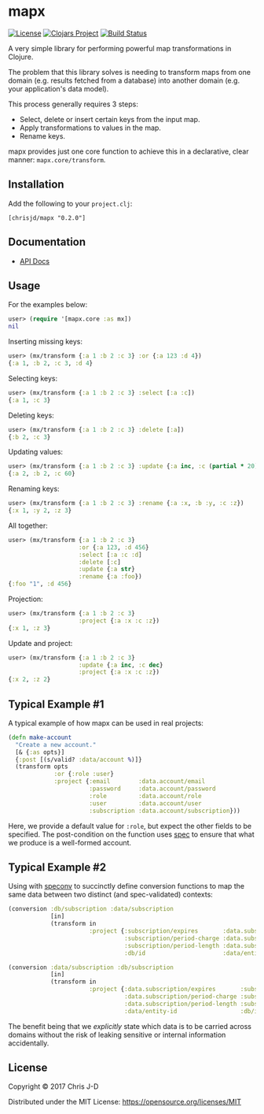 # mapx

[![License](https://img.shields.io/github/license/chrisjd-uk/mapx.svg)](LICENSE)
[![Clojars Project](https://img.shields.io/clojars/v/chrisjd/mapx.svg)](https://clojars.org/chrisjd/mapx)
[![Build Status](https://travis-ci.org/chrisjd-uk/mapx.svg?branch=master)](https://travis-ci.org/chrisjd-uk/mapx)

A very simple library for performing powerful map transformations in
Clojure.

The problem that this library solves is needing to transform maps from
one domain (e.g. results fetched from a database) into another domain
(e.g. your application's data model).

This process generally requires 3 steps:

- Select, delete or insert certain keys from the input map.
- Apply transformations to values in the map.
- Rename keys.

mapx provides just one core function to achieve this in a declarative,
clear manner: `mapx.core/transform`.

## Installation

Add the following to your `project.clj`:

```
[chrisjd/mapx "0.2.0"]
```


## Documentation

- [API Docs](https://chrisjd-uk.github.io/mapx/)


## Usage

For the examples below:

```clojure
user> (require '[mapx.core :as mx])
nil
```

Inserting missing keys:

``` clojure
user> (mx/transform {:a 1 :b 2 :c 3} :or {:a 123 :d 4})
{:a 1, :b 2, :c 3, :d 4}
```

Selecting keys:

```clojure
user> (mx/transform {:a 1 :b 2 :c 3} :select [:a :c])
{:a 1, :c 3}
```

Deleting keys:

```clojure
user> (mx/transform {:a 1 :b 2 :c 3} :delete [:a])
{:b 2, :c 3}
```

Updating values:

```clojure
user> (mx/transform {:a 1 :b 2 :c 3} :update {:a inc, :c (partial * 20)})
{:a 2, :b 2, :c 60}
```

Renaming keys:

```clojure
user> (mx/transform {:a 1 :b 2 :c 3} :rename {:a :x, :b :y, :c :z})
{:x 1, :y 2, :z 3}
```

All together:

```clojure
user> (mx/transform {:a 1 :b 2 :c 3}
                    :or {:a 123, :d 456}
                    :select [:a :c :d]
                    :delete [:c]
                    :update {:a str}
                    :rename {:a :foo})
{:foo "1", :d 456}
```

Projection:

``` clojure
user> (mx/transform {:a 1 :b 2 :c 3}
                    :project {:a :x :c :z})
{:x 1, :z 3}
```

Update and project:

``` clojure
user> (mx/transform {:a 1 :b 2 :c 3}
                    :update {:a inc, :c dec}
                    :project {:a :x :c :z})
{:x 2, :z 2}
```


## Typical Example #1

A typical example of how mapx can be used in real projects:

``` clojure
(defn make-account
  "Create a new account."
  [& {:as opts}]
  {:post [(s/valid? :data/account %)]}
  (transform opts
             :or {:role :user}
             :project {:email        :data.account/email
                       :password     :data.account/password
                       :role         :data.account/role
                       :user         :data.account/user
                       :subscription :data.account/subscription}))

```

Here, we provide a default value for `:role`, but expect the other
fields to be specified.  The post-condition on the function uses
[spec](https://clojure.org/guides/spec/) to ensure that what we
produce is a well-formed account.


## Typical Example #2

Using with [speconv](https://github.com/chrisjd-uk/speconv) to
succinctly define conversion functions to map the same data between
two distinct (and spec-validated) contexts:

``` clojure
(conversion :db/subscription :data/subscription
            [in]
            (transform in
                       :project {:subscription/expires       :data.subscription/expires
                                 :subscription/period-charge :data.subscription/period-charge
                                 :subscription/period-length :data.subscription/period-length
                                 :db/id                      :data/entity-id}))

(conversion :data/subscription :db/subscription
            [in]
            (transform in
                       :project {:data.subscription/expires       :subscription/expires
                                 :data.subscription/period-charge :subscription/period-charge
                                 :data.subscription/period-length :subscription/period-length
                                 :data/entity-id                  :db/id}))
```

The benefit being that we *explicitly* state which data is to be
carried across domains without the risk of leaking sensitive or
internal information accidentally.


## License

Copyright © 2017 Chris J-D

Distributed under the MIT License: https://opensource.org/licenses/MIT
